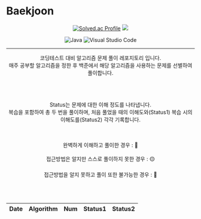 # Baekjoon






 
<div align="center">


[![Solved.ac Profile](http://mazassumnida.wtf/api/v2/generate_badge?boj=dmsrud1501222)](https://solved.ac/dmsrud1501222/) <img src="http://mazandi.herokuapp.com/api?handle=dmsrud1501222&theme=dark"/>

![Java](https://img.shields.io/badge/Java-007396.svg?&style=for-the-badge&logo=Java&logoColor=white)
![Visual Studio Code](https://img.shields.io/badge/Visual%20Studio%20Code-007ACC.svg?&style=for-the-badge&logo=Visual%20Studio%20Code&logoColor=white)


<hr>

코딩테스트 대비 알고리즘 문제 풀이 레포지토리 입니다.
 <br>
매주 공부할 알고리즘을 정한 후 백준에서 해당 알고리즘을 사용하는 문제를 선별하여 풀이합니다.
<br>
<br>
<br>
<br>

Status는 문제에 대한 이해 정도를 나타냅니다.
 <br>
 복습을 포함하여 총 두 번을 풀이하며, 처음 풀었을 때의 이해도와(Status1) 복습 시의 이해도를(Status2) 각각 기록합니다.

 <br>
 <br>
완벽하게 이해하고 풀이한 경우 : 🔵
 <br>
 <br>
접근방법은 알지만 스스로 풀이하지 못한 경우 : 🟡
 <br>
 <br>
접근방법을 알지 못하고 풀이 또한 불가능한 경우 : 🔴

 <br>
 <br>
 <br> 
 <br>


 
 |Date|Algorithm|Num|Status1|Status2|
 |:-----:|:-----:|:-----:|:-----:|:-----:|
 
<br>
 

